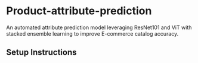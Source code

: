 # Product-attribute-prediction
An automated attribute prediction model leveraging ResNet101 and ViT with stacked ensemble learning to improve E-commerce catalog accuracy. 

## Setup Instructions
